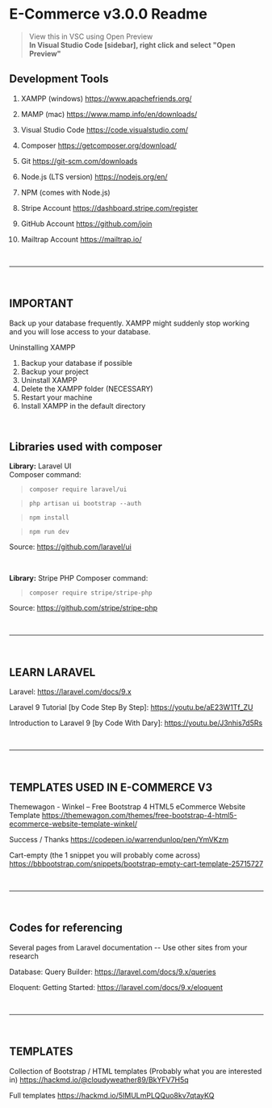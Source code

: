 # E-Commerce v3.0.0 Readme

>View this in VSC using Open Preview   
>**In Visual Studio Code [sidebar], right click and select "Open Preview"**   
   

## Development Tools

1. XAMPP (windows)
https://www.apachefriends.org/

2. MAMP (mac)
https://www.mamp.info/en/downloads/

3. Visual Studio Code
https://code.visualstudio.com/

4. Composer
https://getcomposer.org/download/

5. Git
https://git-scm.com/downloads

6. Node.js (LTS version)
https://nodejs.org/en/

7. NPM (comes with Node.js)

8. Stripe Account
https://dashboard.stripe.com/register

9. GitHub Account
https://github.com/join   

10. Mailtrap Account
https://mailtrap.io/

<br>

***

<Br>

## IMPORTANT

Back up your database frequently. XAMPP might suddenly stop working and you will lose access to your database.

Uninstalling XAMPP
1. Backup your database if possible
2. Backup your project
3. Uninstall XAMPP
4. Delete the XAMPP folder (NECESSARY)
5. Restart your machine
6. Install XAMPP in the default directory

<Br>

## Libraries used with composer


**Library:** Laravel UI <Br>
Composer command: 

><code>composer require laravel/ui</code>

><code>php artisan ui bootstrap --auth</code>

><code>npm install</code>

><code>npm run dev</code>

Source: https://github.com/laravel/ui

<Br>

**Library:** Stripe PHP
Composer command: 

><code>composer require stripe/stripe-php</code>

Source: https://github.com/stripe/stripe-php   

<br>

***

<Br>

## LEARN LARAVEL
    
Laravel: https://laravel.com/docs/9.x

Laravel 9 Tutorial [by Code Step By Step]: https://youtu.be/aE23W1Tf_ZU  

Introduction to Laravel 9 [by Code With Dary]: https://youtu.be/J3nhis7d5Rs   

<br>

***

<Br>

## TEMPLATES USED IN E-COMMERCE V3
 
Themewagon - Winkel – Free Bootstrap 4 HTML5 eCommerce Website Template
https://themewagon.com/themes/free-bootstrap-4-html5-ecommerce-website-template-winkel/
 
Success / Thanks
https://codepen.io/warrendunlop/pen/YmVKzm 

Cart-empty (the 1 snippet you will probably come across)
https://bbbootstrap.com/snippets/bootstrap-empty-cart-template-25715727


<br>

***

<Br>

## Codes for referencing
Several pages from Laravel documentation --
Use other sites from your research

Database: Query Builder: https://laravel.com/docs/9.x/queries

Eloquent: Getting Started: https://laravel.com/docs/9.x/eloquent



<br>

***

<Br>

## TEMPLATES

Collection of Bootstrap / HTML templates (Probably what you are interested in)
https://hackmd.io/@cloudyweather89/BkYFV7H5q

Full templates
https://hackmd.io/5IMULmPLQQuo8kv7qtayKQ





